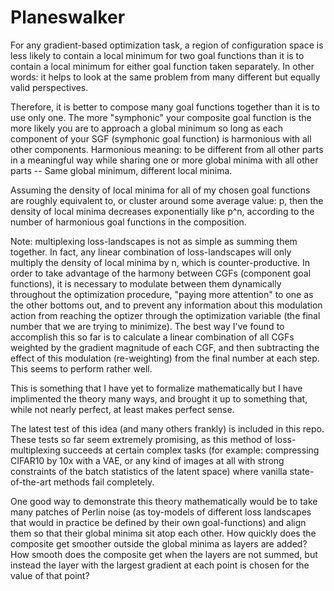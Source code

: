 # Planeswalker

For any gradient-based optimization task, a region of configuration space is less likely to contain
a local minimum for two goal functions than it is to contain a local minimum for either goal
function taken separately. In other words: it helps to look at the same problem from many different but
equally valid perspectives.

Therefore, it is better to compose many goal functions together than it is to use only one. The more
"symphonic" your composite goal function is the more likely you are to approach a global minimum so
long as each component of your SGF (symphonic goal function) is harmonious with all other
components. Harmonious meaning: to be different from all other parts in a meaningful way while
sharing one or more global minima with all other parts -- Same global minimum, different local
minima.

Assuming the density of local minima for all of my chosen goal functions are roughly equivalent to,
or cluster around some average value: p, then the density of local minima decreases exponentially
like p^n, according to the number of harmonious goal functions in the composition.

Note: multiplexing loss-landscapes is not as simple as summing them together. In fact, any linear
combination of loss-landscapes will only multiply the density of local minima by n, which is
counter-productive. In order to take advantage of the harmony between CGFs (component goal
functions), it is necessary to modulate between them dynamically throughout the optimization
procedure, "paying more attention" to one as the other bottoms out, and to prevent any
information about this modulation action from reaching the optizer through the optimization variable (the final number that we are
trying to minimize). The best way I've found to accomplish this so far is to calculate a linear
combination of all CGFs weighted by the gradient magnitude of each CGF, and then subtracting the
effect of this modulation (re-weighting) from the final number at each step. This seems to perform
rather well.

This is something that I have yet to formalize mathematically but I have implimented the theory many
ways, and brought it up to something that, while not nearly perfect, at least makes perfect sense.

The latest test of this idea (and many others frankly) is included in this repo. These tests so far
seem extremely promising, as this method of loss-multiplexing succeeds at certain complex tasks (for
example: compressing CIFAR10 by 10x with a VAE, or any kind of images at all with strong constraints
of the batch statistics of the latent space) where vanilla state-of-the-art methods fail completely.

One good way to demonstrate this theory mathematically would be to take many patches of Perlin noise
(as toy-models of different loss landscapes that would in practice be defined by their own
goal-functions) and align them so that their global minima sit atop each other. How quickly does the
composite get smoother outside the global minima as layers are added? How smooth does the composite
get when the layers are not summed, but instead the layer with the largest gradient at each point is
chosen for the value of that point?

